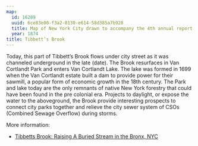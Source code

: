 ```yaml
---
map:
  id: 16289
  uuid: 6ce83e00-f3a2-0130-e614-58d385a7b928
  title: Map of New York City drawn to accompany the 4th annual report of the Health Department
  year: 1874
title: Tibbett’s Brook
---
```

Today, this part of Tibbett’s Brook flows under city street as it was channeled underground in the late (date). The Brook resurfaces in Van Cortlandt Park and enters Van Cortlandt Lake. The lake was formed in 1699 when the Van Cortlandt estate built a dam to provide power for their sawmill, a popular form of economic growth in the 18th century. The Park and lake today are the only remnants of native New York forestry that could have been found in the pre colonial era. Projects to daylight, or expose the water to the aboveground, the Brook provide interesting prospects to connect city parks together and relieve the city sewer system of CSOs (Combined Sewage Overflow) during storms.

More information:

- [Tibbetts Brook: Raising A Buried Stream in the Bronx, NYC](http://untappedcities.com/2016/02/24/tibbetts-brook-raising-a-stream-in-nyc/)


